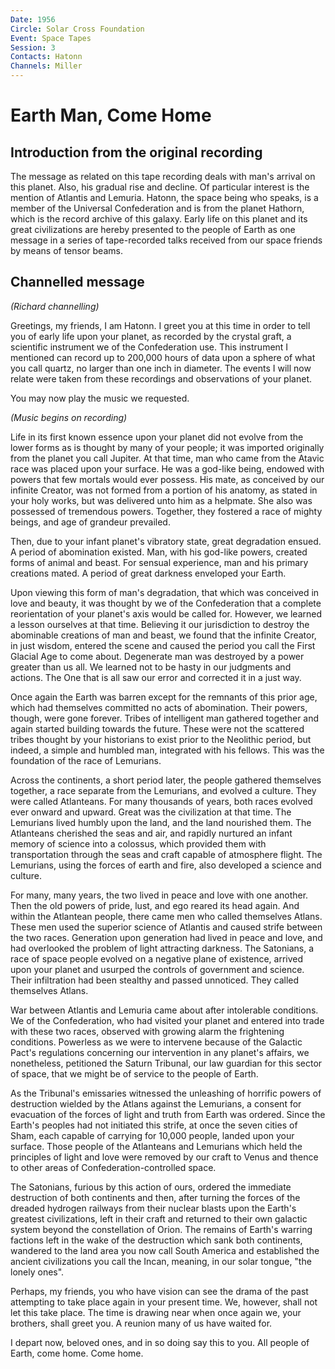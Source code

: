 ```yaml
---
Date: 1956
Circle: Solar Cross Foundation
Event: Space Tapes
Session: 3
Contacts: Hatonn
Channels: Miller
---
```

# Earth Man, Come Home

## Introduction from the original recording

The message as related on this tape recording deals with man's arrival on this planet. Also, his gradual rise and decline. Of particular interest is the mention of Atlantis and Lemuria. Hatonn, the space being who speaks, is a member of the Universal Confederation and is from the planet Hathorn, which is the record archive of this galaxy. Early life on this planet and its great civilizations are hereby presented to the people of Earth as one message in a series of tape-recorded talks received from our space friends by means of tensor beams. 

## Channelled message

_(Richard channelling)_

Greetings, my friends, I am Hatonn. I greet you at this time in order to tell you of early life upon your planet, as recorded by the crystal graft, a scientific instrument we of the Confederation use. This instrument I mentioned can record up to 200,000 hours of data upon a sphere of what you call quartz, no larger than one inch in diameter. The events I will now relate were taken from these recordings and observations of your planet. 

You may now play the music we requested.

_(Music begins on recording)_ 

Life in its first known essence upon your planet did not evolve from the lower forms as is thought by many of your people; it was imported originally from the planet you call Jupiter. At that time, man who came from the Atavic race was placed upon your surface. He was a god-like being, endowed with powers that few mortals would ever possess. His mate, as conceived by our infinite Creator, was not formed from a portion of his anatomy, as stated in your holy works, but was delivered unto him as a helpmate. She also was possessed of tremendous powers. Together, they fostered a race of mighty beings, and age of grandeur prevailed. 

Then, due to your infant planet's vibratory state, great degradation ensued. A period of abomination existed. Man, with his god-like powers, created forms of animal and beast. For sensual experience, man and his primary creations mated. A period of great darkness enveloped your Earth.

Upon viewing this form of man's degradation, that which was conceived in love and beauty, it was thought by we of the Confederation that a complete reorientation of your planet's axis would be called for. However, we learned a lesson ourselves at that time. Believing it our jurisdiction to destroy the abominable creations of man and beast, we found that the infinite Creator, in just wisdom, entered the scene and caused the period you call the First Glacial Age to come about. Degenerate man was destroyed by a power greater than us all. We learned not to be hasty in our judgments and actions. The One that is all saw our error and corrected it in a just way. 

Once again the Earth was barren except for the remnants of this prior age, which had themselves committed no acts of abomination. Their powers, though, were gone forever. Tribes of intelligent man gathered together and again started building towards the future. These were not the scattered tribes thought by your historians to exist prior to the Neolithic period, but indeed, a simple and humbled man, integrated with his fellows. This was the foundation of the race of Lemurians. 

Across the continents, a short period later, the people gathered themselves together, a race separate from the Lemurians, and evolved a culture. They were called Atlanteans. For many thousands of years, both races evolved ever onward and upward. Great was the civilization at that time. The Lemurians lived humbly upon the land, and the land nourished them. The Atlanteans cherished the seas and air, and rapidly nurtured an infant memory of science into a colossus, which provided them with transportation through the seas and craft capable of atmosphere flight. The Lemurians, using the forces of earth and fire, also developed a science and culture. 

For many, many years, the two lived in peace and love with one another. Then the old powers of pride, lust, and ego reared its head again. And within the Atlantean people, there came men who called themselves Atlans. These men used the superior science of Atlantis and caused strife between the two races. Generation upon generation had lived in peace and love, and had overlooked the problem of light attracting darkness. The Satonians, a race of space people evolved on a negative plane of existence, arrived upon your planet and usurped the controls of government and science. Their infiltration had been stealthy and passed unnoticed. They called themselves Atlans. 

War between Atlantis and Lemuria came about after intolerable conditions. We of the Confederation, who had visited your planet and entered into trade with these two races, observed with growing alarm the frightening conditions. Powerless as we were to intervene because of the Galactic Pact's regulations concerning our intervention in any planet's affairs, we nonetheless, petitioned the Saturn Tribunal, our law guardian for this sector of space, that we might be of service to the people of Earth. 

As the Tribunal's emissaries witnessed the unleashing of horrific powers of destruction wielded by the Atlans against the Lemurians, a consent for evacuation of the forces of light and truth from Earth was ordered. Since the Earth's peoples had not initiated this strife, at once the seven cities of Sham, each capable of carrying for 10,000 people, landed upon your surface. Those people of the Atlanteans and Lemurians which held the principles of light and love were removed by our craft to Venus and thence to other areas of Confederation-controlled space. 

The Satonians, furious by this action of ours, ordered the immediate destruction of both continents and then, after turning the forces of the dreaded hydrogen railways from their nuclear blasts upon the Earth's greatest civilizations, left in their craft and returned to their own galactic system beyond the constellation of Orion. The remains of Earth's warring factions left in the wake of the destruction which sank both continents, wandered to the land area you now call South America and established the ancient civilizations you call the Incan, meaning, in our solar tongue, "the lonely ones". 

Perhaps, my friends, you who have vision can see the drama of the past attempting to take place again in your present time. We, however, shall not let this take place. The time is drawing near when once again we, your brothers, shall greet you. A reunion many of us have waited for. 

I depart now, beloved ones, and in so doing say this to you. All people of Earth, come home. Come home.